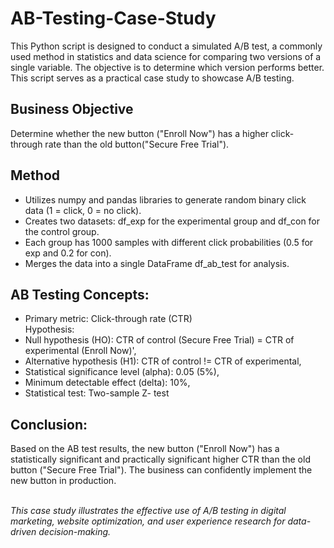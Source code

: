 # AB-Testing-Case-Study

This Python script is designed to conduct a simulated A/B test, a commonly used method in statistics and data science for comparing two versions of a single variable. The objective is to determine which version performs better. This script serves as a practical case study to showcase A/B testing.

## Business Objective
Determine whether the new button ("Enroll Now") has a higher click-through rate than the old button("Secure Free Trial").

## Method
- Utilizes numpy and pandas libraries to generate random binary click data (1 = click, 0 = no click).<br>
- Creates two datasets: df_exp for the experimental group and df_con for the control group.<br>
- Each group has 1000 samples with different click probabilities (0.5 for exp and 0.2 for con).<br>
- Merges the data into a single DataFrame df_ab_test for analysis.<br>

## AB Testing Concepts:
- Primary metric: Click-through rate (CTR) <br>
 Hypothesis:<br>
 - Null hypothesis (HO): CTR of control (Secure Free Trial) = CTR of experimental (Enroll Now)',<br>
- Alternative hypothesis (H1): CTR of control != CTR of experimental,<br>
 - Statistical significance level (alpha): 0.05 (5%),<br>
 - Minimum detectable effect (delta): 10%,<br>
 - Statistical test: Two-sample Z- test<br>

## Conclusion:
 Based on the AB test results, the new button ("Enroll Now") has a statistically significant and practically
 significant higher CTR than the old button ("Secure Free Trial"). The business can confidently implement
 the new button in production.
 <br><br>

_This case study illustrates the effective use of A/B testing in digital marketing, website optimization, and user experience research for data-driven decision-making._
